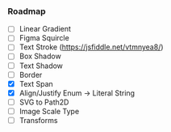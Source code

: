### Roadmap

- [ ] Linear Gradient
- [ ] Figma Squircle
- [ ] Text Stroke (https://jsfiddle.net/vtmnyea8/)
- [ ] Box Shadow
- [ ] Text Shadow
- [ ] Border
- [x] Text Span
- [x] Align/Justify Enum -> Literal String
- [ ] SVG to Path2D
- [ ] Image Scale Type
- [ ] Transforms